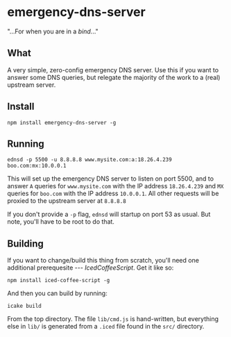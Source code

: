 emergency-dns-server
====================

"...For when you are in a *bind*..."


What
----

A very simple, zero-config emergency DNS server.  Use this if
you want to answer some DNS queries, but relegate the majority
of the work to a (real) upstream server.

Install
--------

    npm install emergency-dns-server -g


Running
-------

    ednsd -p 5500 -u 8.8.8.8 www.mysite.com:a:18.26.4.239 boo.com:mx:10.0.0.1


This will set up the emergency DNS server to listen on port 5500,
and to answer `A` queries for `www.mysite.com` with the IP
address `18.26.4.239` and `MX` queries for `boo.com` with the IP
address `10.0.0.1`.  All other requests will be proxied to the upstream
server at `8.8.8.8`

If you don't provide a `-p` flag, `ednsd` will startup on port 53 as
usual.  But note, you'll have to be root to do that.

Building
--------

If you want to change/build this thing from scratch, you'll need one
additional prerequesite --- *IcedCoffeeScript*.  Get it like so:

    npm install iced-coffee-script -g

And then you can build by running:

    icake build

From the top directory.  The file `lib/cmd.js` is hand-written,
but everything else in `lib/` is generated from a `.iced` file
found in the `src/` directory.
